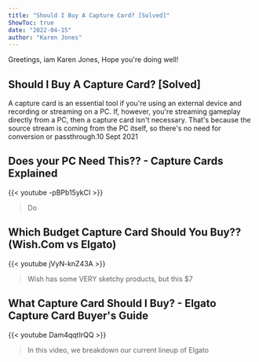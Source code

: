 ```yaml
---
title: "Should I Buy A Capture Card? [Solved]"
ShowToc: true 
date: "2022-04-15"
author: "Karen Jones" 
---
```


Greetings, iam Karen Jones, Hope you're doing well!
## Should I Buy A Capture Card? [Solved]
A capture card is an essential tool if you're using an external device and recording or streaming on a PC. If, however, you're streaming gameplay directly from a PC, then a capture card isn't necessary. That's because the source stream is coming from the PC itself, so there's no need for conversion or passthrough.10 Sept 2021

## Does your PC Need This?? - Capture Cards Explained
{{< youtube -pBPb15ykCI >}}
>Do

## Which Budget Capture Card Should You Buy?? (Wish.Com vs Elgato)
{{< youtube jVyN-knZ43A >}}
>Wish has some VERY sketchy products, but this $7 

## What Capture Card Should I Buy? - Elgato Capture Card Buyer's Guide
{{< youtube Dam4qqtIrQQ >}}
>In this video, we breakdown our current lineup of Elgato 

